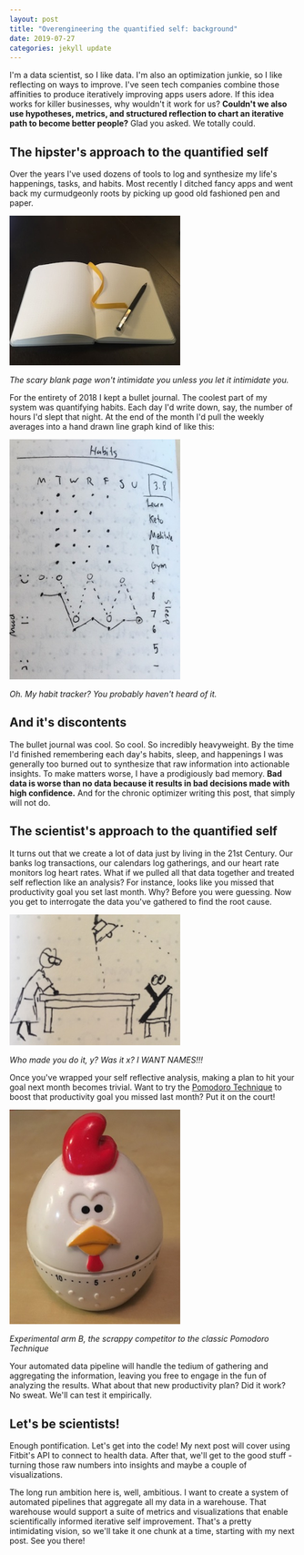 ```yaml
---
layout: post
title: "Overengineering the quantified self: background"
date: 2019-07-27
categories: jekyll update
---
```


I'm a data scientist, so I like data. I'm also an optimization junkie, so I like reflecting on ways to improve. I've seen tech companies combine those affinities to produce iteratively improving apps users adore. If this idea works for killer businesses, why wouldn't it work for us? **Couldn't we also use hypotheses, metrics, and structured reflection to chart an iterative path to become better people?** Glad you asked. We totally could.

## The hipster's approach to the quantified self

Over the years I've used dozens of tools to log and synthesize my life's happenings, tasks, and habits. Most recently I ditched fancy apps and went back my curmudgeonly roots by picking up good old fashioned pen and paper.


<img src="/assets/notebook.jpg" width="300"/>

_The scary blank page won't intimidate you unless you let it intimidate you._

 For the entirety of 2018 I kept a bullet journal. The coolest part of my system was quantifying habits. Each day I'd write down, say, the number of hours I'd slept that night. At the end of the month I'd pull the weekly averages into a hand drawn line graph kind of like this:

<img src="/assets/habit_tracker.jpg" width="300"/>

_Oh. My habit tracker? You probably haven't heard of it._

## And it's discontents

The bullet journal was cool. So cool. So incredibly heavyweight. By the time I'd finished remembering each day's habits, sleep, and happenings I was generally too burned out to synthesize that raw information into actionable insights. To make matters worse, I have a prodigiously bad memory. **Bad data is worse than no data because it results in bad decisions made with high confidence.** And for the chronic optimizer writing this post, that simply will not do.

## The scientist's approach to the quantified self

It turns out that we create a lot of data just by living in the 21st Century. Our banks log transactions, our calendars log gatherings, and our heart rate monitors log heart rates. What if we pulled all that data together and treated self reflection like an analysis? For instance, looks like you missed that productivity goal you set last month. Why? Before you were guessing. Now you get to interrogate the data you've gathered to find the root cause.

<img src="/assets/interrogate_data.jpg" width="300"/>

_Who made you do it, y? Was it x? I WANT NAMES!!!_

Once you've wrapped your self reflective analysis, making a plan to hit your goal next month becomes trivial. Want to try the [Pomodoro Technique](https://en.wikipedia.org/wiki/Pomodoro_Technique) to boost that productivity goal you missed last month? Put it on the court!

<img src="/assets/chicken_timer.jpg" width="300"/>

_Experimental arm B, the scrappy competitor to the classic Pomodoro Technique_

Your automated data pipeline will handle the tedium of gathering and aggregating the information, leaving you free to engage in the fun of analyzing the results. What about that new productivity plan? Did it work? No sweat. We'll can test it empirically.

## Let's be scientists!

Enough pontification. Let's get into the code! My next post will cover using Fitbit's API to connect to health data. After that, we'll get to the good stuff - turning those raw numbers into insights and maybe a couple of visualizations.

The long run ambition here is, well, ambitious. I want to create a system of automated pipelines that aggregate all my data in a warehouse. That warehouse would support a suite of metrics and visualizations that enable scientifically informed iterative self improvement. That's a pretty intimidating vision, so we'll take it one chunk at a time, starting with my next post. See you there!
